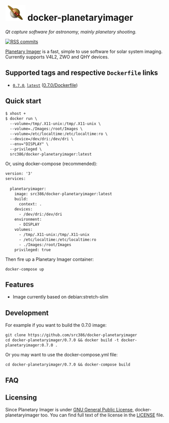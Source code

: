 # [![Planetary Imager Logo][planetaryimager-logo]](https://blog.gulinux.net/en/planetary-imager) docker-planetaryimager

*Qt capture software for astronomy, mainly planetary shooting.*

[![RSS commits][rss-commits]](https://github.com/src386/docker-planetaryimager/commits/master.atom)

[planetaryimager-logo]: https://raw.githubusercontent.com/src386/docker-planetaryimager/master/lib/images/planetary_imager_small.png
[rss-commits]: https://img.shields.io/badge/RSS-commits-orange.svg

[Planetary Imager][planetaryimager] is a fast, simple to use software for solar system imaging. Currently supports V4L2, ZWO and QHY devices.

[planetaryimager]: https://blog.gulinux.net/en/planetary-imager

## Supported tags and respective `Dockerfile` links

- [`0.7.0`][dockerfile-0.7.0], [`latest`][dockerfile-latest] ([0.7.0/Dockerfile][dockerfile-latest])

[dockerfile-latest]: https://github.com/src386/docker-planetaryimager/blob/master/0.7.0/Dockerfile
[dockerfile-0.7.0]: https://github.com/src386/docker-planetaryimager/blob/master/0.7.0/Dockerfile

## Quick start


```
$ xhost +
$ docker run \
  --volume=/tmp/.X11-unix:/tmp/.X11-unix \
  --volume=./Images:/root/Images \
  --volume=/etc/localtime:/etc/localtime:ro \
  --device=/dev/dri:/dev/dri \
  --env="DISPLAY" \
  --privileged \
  src386/docker-planetaryimager:latest
```

Or, using docker-compose (recommended):

```
version: '3'
services:

  planetaryimager:
    image: src386/docker-planetaryimager:latest
    build:
      context: .
    devices:
      - /dev/dri:/dev/dri
    environment:
      - DISPLAY
    volumes:
      - /tmp/.X11-unix:/tmp/.X11-unix
      - /etc/localtime:/etc/localtime:ro
      - ./Images:/root/Images
    privileged: true
```

Then fire up a Planetary Imager container:

    docker-compose up

Features
--------

- Image currently based on debian:stretch-slim

Development
-----------

For example if you want to build the 0.7.0 image:

    git clone https://github.com/src386/docker-planetaryimager
    cd docker-planetaryimager/0.7.0 && docker build -t docker-planetaryimager:0.7.0 .

Or you may want to use the docker-compose.yml file:

    cd docker-planetaryimager/0.7.0 && docker-compose build

## FAQ

## Licensing

Since Planetary Imager is under [GNU General Public License][gnugpl], docker-planetaryimager too.
You can find full text of the license in the [LICENSE][license] file.

[gnugpl]: http://www.gnu.org/licenses/gpl.html
[license]: https://github.com/src386/docker-planetaryimager/blob/master/LICENSE
